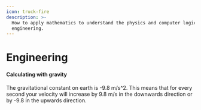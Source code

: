 ```yaml
---
icon: truck-fire
description: >-
  How to apply mathematics to understand the physics and computer logic behind
  engineering.
---
```


# Engineering

#### Calculating with gravity

The gravitational constant on earth is -9.8 m/s^2. This means that for every second your velocity will increase by 9.8 m/s in the downwards direction or by -9.8 in the upwards direction.
